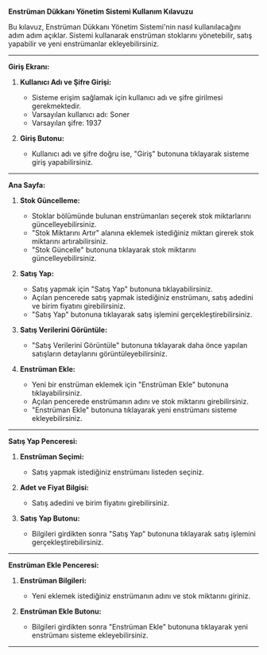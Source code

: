 **Enstrüman Dükkanı Yönetim Sistemi Kullanım Kılavuzu**

Bu kılavuz, Enstrüman Dükkanı Yönetim Sistemi'nin nasıl kullanılacağını adım adım açıklar. Sistemi kullanarak enstrüman stoklarını yönetebilir, satış yapabilir ve yeni enstrümanlar ekleyebilirsiniz.

---

**Giriş Ekranı:**

1. **Kullanıcı Adı ve Şifre Girişi:**
   - Sisteme erişim sağlamak için kullanıcı adı ve şifre girilmesi gerekmektedir.
   - Varsayılan kullanıcı adı: Soner
   - Varsayılan şifre: 1937

2. **Giriş Butonu:**
   - Kullanıcı adı ve şifre doğru ise, "Giriş" butonuna tıklayarak sisteme giriş yapabilirsiniz.

---

**Ana Sayfa:**

1. **Stok Güncelleme:**
   - Stoklar bölümünde bulunan enstrümanları seçerek stok miktarlarını güncelleyebilirsiniz.
   - "Stok Miktarını Artır" alanına eklemek istediğiniz miktarı girerek stok miktarını artırabilirsiniz.
   - "Stok Güncelle" butonuna tıklayarak stok miktarını güncelleyebilirsiniz.

2. **Satış Yap:**
   - Satış yapmak için "Satış Yap" butonuna tıklayabilirsiniz.
   - Açılan pencerede satış yapmak istediğiniz enstrümanı, satış adedini ve birim fiyatını girebilirsiniz.
   - "Satış Yap" butonuna tıklayarak satış işlemini gerçekleştirebilirsiniz.

3. **Satış Verilerini Görüntüle:**
   - "Satış Verilerini Görüntüle" butonuna tıklayarak daha önce yapılan satışların detaylarını görüntüleyebilirsiniz.

4. **Enstrüman Ekle:**
   - Yeni bir enstrüman eklemek için "Enstrüman Ekle" butonuna tıklayabilirsiniz.
   - Açılan pencerede enstrümanın adını ve stok miktarını girebilirsiniz.
   - "Enstrüman Ekle" butonuna tıklayarak yeni enstrümanı sisteme ekleyebilirsiniz.

---

**Satış Yap Penceresi:**

1. **Enstrüman Seçimi:**
   - Satış yapmak istediğiniz enstrümanı listeden seçiniz.

2. **Adet ve Fiyat Bilgisi:**
   - Satış adedini ve birim fiyatını girebilirsiniz.

3. **Satış Yap Butonu:**
   - Bilgileri girdikten sonra "Satış Yap" butonuna tıklayarak satış işlemini gerçekleştirebilirsiniz.

---

**Enstrüman Ekle Penceresi:**

1. **Enstrüman Bilgileri:**
   - Yeni eklemek istediğiniz enstrümanın adını ve stok miktarını giriniz.

2. **Enstrüman Ekle Butonu:**
   - Bilgileri girdikten sonra "Enstrüman Ekle" butonuna tıklayarak yeni enstrümanı sisteme ekleyebilirsiniz.

---

